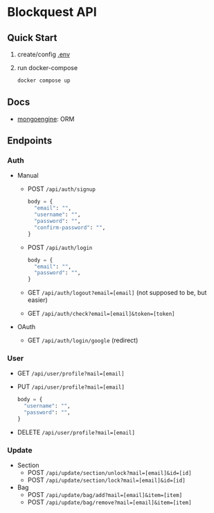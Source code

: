 # Blockquest API

## Quick Start

1. create/config [.env](.env.sample)

2. run docker-compose

   ```bash
   docker compose up
   ```

## Docs

- [mongoengine](http://docs.mongoengine.org/tutorial.html): ORM

## Endpoints

### Auth

- Manual

  - POST `/api/auth/signup`

    ```py
    body = {
      "email": "",
      "username": "",
      "password": "",
      "confirm-password": "",
    }
    ```

  - POST `/api/auth/login`

    ```py
    body = {
      "email": "",
      "password": "",
    }
    ```

  - GET `/api/auth/logout?email=[email]` (not supposed to be, but easier)
  - GET `/api/auth/check?email=[email]&token=[token]`

- OAuth
  - GET `/api/auth/login/google` (redirect)

### User

- GET `/api/user/profile?mail=[email]`

- PUT `/api/user/profile?mail=[email]`

  ```py
  body = {
    "username": "",
    "password": "",
  }
  ```

- DELETE `/api/user/profile?mail=[email]`

### Update

- Section
  - POST `/api/update/section/unlock?mail=[email]&id=[id]`
  - POST `/api/update/section/lock?mail=[email]&id=[id]`
- Bag
  - POST `/api/update/bag/add?mail=[email]&item=[item]`
  - POST `/api/update/bag/remove?mail=[email]&item=[item]`

